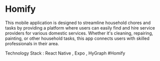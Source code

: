 # Homify
 This mobile application is designed to streamline household chores and tasks by providing a platform where users can easily find and hire service providers for various domestic services. Whether it's cleaning, repairing, painting, or other household tasks, this app connects users with skilled professionals in their area.


Technology Stack : React Native , Expo , HyGraph 
#Homify
